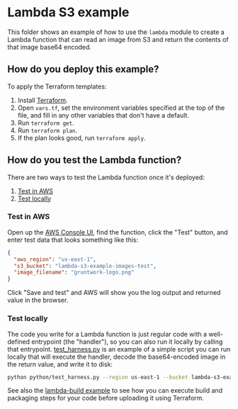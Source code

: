 # Lambda S3 example

This folder shows an example of how to use the `lambda` module to create a Lambda function that can read an image from
S3 and return the contents of that image base64 encoded.





## How do you deploy this example?

To apply the Terraform templates:

1. Install [Terraform](https://www.terraform.io/).
1. Open `vars.tf`, set the environment variables specified at the top of the file, and fill in any other variables that
   don't have a default.
1. Run `terraform get`.
1. Run `terraform plan`.
1. If the plan looks good, run `terraform apply`.




## How do you test the Lambda function?

There are two ways to test the Lambda function once it's deployed:

1. [Test in AWS](#test-in-aws)
1. [Test locally](#test-locally)


### Test in AWS

Open up the [AWS Console UI](https://console.aws.amazon.com/lambda/home), find the function, click the "Test" button, 
and enter test data that looks something like this:
   
```json
{
  "aws_region": "us-east-1",
  "s3_bucket": "lambda-s3-example-images-test",
  "image_filename": "gruntwork-logo.png"
}
```
    
Click "Save and test" and AWS will show you the log output and returned value in the browser.


### Test locally

The code you write for a Lambda function is just regular code with a well-defined entrypoint (the "handler"), so you 
can also run it locally by calling that entrypoint. [test_harness.py](python/test_harness.py) is an example of a simple 
script you can run locally that will execute the handler, decode the base64-encoded image in the return value, and 
write it to disk:

```bash
python python/test_harness.py --region us-east-1 --bucket lambda-s3-example-images-test --filename gruntwork-logo.png
```

See also the [lambda-build example](https://github.com/biptec/terraform-aws-lambda/blob/v0.9.4/examples/lambda-build) to see how you can execute build and packaging steps for
your code before uploading it using Terraform.